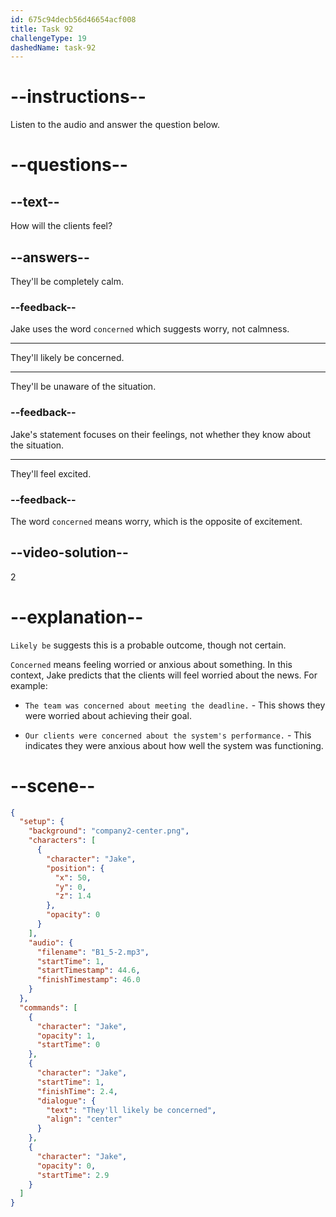 ```yaml
---
id: 675c94decb56d46654acf008
title: Task 92
challengeType: 19
dashedName: task-92
---
```


<!-- (Audio) Jake: They'll likely be concerned. -->

# --instructions--

Listen to the audio and answer the question below.

# --questions--

## --text--

How will the clients feel?

## --answers--

They'll be completely calm.

### --feedback--

Jake uses the word `concerned` which suggests worry, not calmness.

---

They'll likely be concerned.

---

They'll be unaware of the situation.

### --feedback--

Jake's statement focuses on their feelings, not whether they know about the situation.

---

They'll feel excited.

### --feedback--

The word `concerned` means worry, which is the opposite of excitement.

## --video-solution--

2

# --explanation--

`Likely be` suggests this is a probable outcome, though not certain.

`Concerned` means feeling worried or anxious about something. In this context, Jake predicts that the clients will feel worried about the news. For example:

- `The team was concerned about meeting the deadline.` - This shows they were worried about achieving their goal.

- `Our clients were concerned about the system's performance.` - This indicates they were anxious about how well the system was functioning.


# --scene--

```json
{
  "setup": {
    "background": "company2-center.png",
    "characters": [
      {
        "character": "Jake",
        "position": {
          "x": 50,
          "y": 0,
          "z": 1.4
        },
        "opacity": 0
      }
    ],
    "audio": {
      "filename": "B1_5-2.mp3",
      "startTime": 1,
      "startTimestamp": 44.6,
      "finishTimestamp": 46.0
    }
  },
  "commands": [
    {
      "character": "Jake",
      "opacity": 1,
      "startTime": 0
    },
    {
      "character": "Jake",
      "startTime": 1,
      "finishTime": 2.4,
      "dialogue": {
        "text": "They'll likely be concerned",
        "align": "center"
      }
    },
    {
      "character": "Jake",
      "opacity": 0,
      "startTime": 2.9
    }
  ]
}
```
